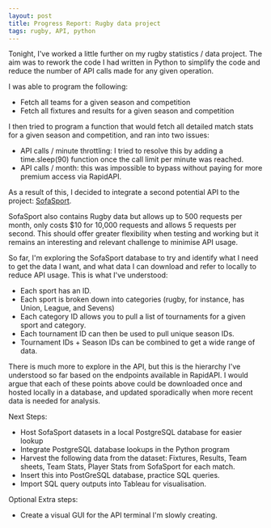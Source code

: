 ```yaml
---
layout: post
title: Progress Report: Rugby data project
tags: rugby, API, python
---
```


Tonight, I've worked a little further on my rugby statistics / data project. The aim was to rework the code I had written in Python to simplify the code and reduce the number of API calls made for any given operation.

I was able to program the following:
* Fetch all teams for a given season and competition
* Fetch all fixtures and results for a given season and competition

I then tried to program a function that would fetch all detailed match stats for a given season and competition, and ran into two issues:

* API calls / minute throttling: I tried to resolve this by adding a time.sleep(90) function once the call limit per minute was reached.
* API calls / month: this was impossible to bypass without paying for more premium access via RapidAPI.

As a result of this, I decided to integrate a second potential API to the project: [SofaSport](https://rapidapi.com/tipsters/api/sofasport).

SofaSport also contains Rugby data but allows up to 500 requests per month, only costs $10 for 10,000 requests and allows 5 requests per second. This should offer greater flexibility when testing and working but it remains an interesting and relevant challenge to minimise API usage.

So far, I'm exploring the SofaSport database to try and identify what I need to get the data I want, and what data I can download and refer to locally to reduce API usage. This is what I've understood:

* Each sport has an ID.
* Each sport is broken down into categories (rugby, for instance, has Union, League, and Sevens)
* Each category ID allows you to pull a list of tournaments for a given sport and category.
* Each tournament ID can then be used to pull unique season IDs.
* Tournament IDs + Season IDs can be combined to get a wide range of data.

There is much more to explore in the API, but this is the hierarchy I've understood so far based on the endpoints available in RapidAPI. I would argue that each of these points above could be downloaded once and hosted locally in a database, and updated sporadically when more recent data is needed for analysis.

Next Steps:
* Host SofaSport datasets in a local PostgreSQL database for easier lookup
* Integrate PostgreSQL database lookups in the Python program
* Harvest the following data from the dataset: Fixtures, Results, Team sheets, Team Stats, Player Stats from SofaSport for each match.
* Insert this into PostGreSQL database, practice SQL queries.
* Import SQL query outputs into Tableau for visualisation.

Optional Extra steps:
* Create a visual GUI for the API terminal I'm slowly creating.
